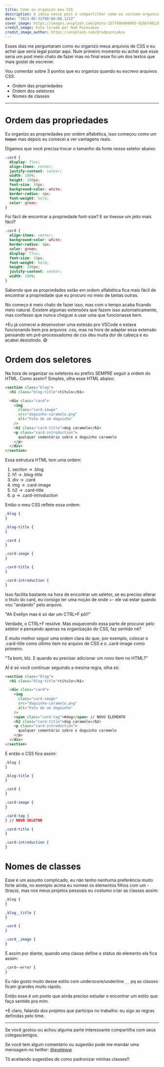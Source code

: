 ```yaml
---
title: Como eu organizo meu CSS
description: A ideia nesse post é compartilhar como eu costumo organizar arquivos de estilo
date: "2021-05-31T00:00:00.121Z"
cover_image: https://images.unsplash.com/photo-1577996980983-928bf4612005?ixid=MnwxMjA3fDB8MHxwaG90by1wYWdlfHx8fGVufDB8fHx8&ixlib=rb-1.2.1&auto=format&fit=crop&w=1200&q=100
credit_image: Foto tirada por Rad Pozniakov
credit_image_author: https://unsplash.com/@radpozniakov
---
```


Esses dias me perguntaram como eu organizo meus arquivos de CSS e eu achei que seria legal postar aqui. Num primeiro momento eu achei que esse seria um post meio chato de fazer mas no final esse foi um dos textos que mais gostei de escrever.

Vou comentar sobre 3 pontos que eu organizo quando eu escrevo arquivos CSS:

- Ordem das propriedades
- Ordem dos seletores
- Nomes de classes

---

# Ordem das propriedades

Eu organizo as propriedades por ordem alfabética, isso começou como um ~~toque~~ mas depois eu comecei a ver vantagens reais.

Digamos que você precisa trocar o tamanho da fonte nesse seletor abaixo:

```css
.card {
  display: flex;
  align-items: center;
  justify-content: center;
  width: 100%;
  height: 200px;
  font-size: 10px;
  background-color: white;
  border-radius: 4px;
  font-weight: bold;
  color: green;
}
```

Foi fácil de encontrar a propriedade font-size? E se tivesse um jeito mais fácil?

```css
.card {
  align-items: center;
  background-color: white;
  border-radius: 4px;
  color: green;
  display: flex;
  font-size: 10px;
  font-weight: bold;
  height: 200px;
  justify-content: center;
  width: 100%;
}
```

Sabendo que as propriedades estão em ordem alfabética fica mais fácil de encontrar a propriedade que eu procuro no meio de tantas outras.

No começo é meio chato de fazer isso, mas com o tempo acaba ficando meio natural. Existem algumas extensões que fazem isso automaticamente, mas confesso que nunca cheguei a usar uma que funcionasse bem.

\*Eu já comecei a desenvolver uma extesão pro VSCode e estava funcionando bem pra arquivos .css, mas na hora de adaptar essa extensão pensando em pré-processadores de css deu muita dor de cabeça e eu acabei desistindo. 😅

# Ordem dos seletores

Na hora de organizar os seletores eu prefiro SEMPRE seguir a ordem do HTML. Como assim? Simples, olha esse HTML abaixo:

```html
<section class="blog">
  <h1 class="blog-title">título</h1>

  <div class="card">
    <img
      class="card-image"
      src="doguinho-caramelo.png"
      alt="Foto de um doguinho"
    />
    <h2 class="card-title">dog caramelo</h2>
    <p class="card-introduction">
      qualquer comentário sobre o doguinho caramelo
    </p>
  </div>
</section>
```

Essa estrutura HTML tem uma ordem:

1. section → .blog
2. h1 → .blog-title
3. div → .card
4. img → .card-image
5. h2 → .card-title
6. p → .card-introduction

Então o meu CSS reflete essa ordem:

```css
.blog {
}

.blog-title {
}

.card {
}

.card-image {
}

.card-title {
}

.card-introduction {
}
```

Isso facilita bastante na hora de encontrar um seletor, se eu preciso alterar o título do card, eu consigo ter uma noção de onde +- ele vai estar quando vou "andando" pelo arquivo.

"Ah Evellyn mas é só dar um CTRL+F pô!!"

Verdade, o CTRL+F resolve. Mas esquecendo essa parte de procurar pelo seletor e pensando apenas na organização do CSS, faz sentido né?

É muito melhor seguir uma ordem clara do que, por exemplo, colocar o .card-title como último item no arquivo de CSS e o .card-image como primeiro.

"Ta bom, blz. E quando eu precisar adicionar um novo item no HTML?"

AÍ é só você continuar seguindo a mesma regra, olha só:

```html
<section class="blog">
  <h1 class="blog-title">título</h1>

  <div class="card">
    <img
      class="card-image"
      src="doguinho-caramelo.png"
      alt="Foto de um doguinho"
    />
    <span class="card-tag">#dog</span> // NOVO ELEMENTO
    <h2 class="card-title">dog caramelo</h2>
    <p class="card-introduction">
      qualquer comentário sobre o doguinho caramelo
    </p>
  </div>
</section>
```

E então o CSS fica assim:

```css
.blog {
}

.blog-title {
}

.card {
}

.card-image {
}

.card-tag {
} // NOVO SELETOR

.card-title {
}

.card-introduction {
}
```

# Nomes de classes

Esse é um assunto complicado, eu não tenho nenhuma preferência muito forte ainda, no exemplo acima eu nomeei os elementos filhos com um - (traço), mas nos meus projetos pessoais eu costumo criar as classes assim:

```css
.blog {
}

.blog__title {
}

.card {
}

.card__image {
}
```

E assim por diante, quando uma classe define o status do elemento ela fica assim:

```css
.card—-error {
}
```

Eu não gosto muito desse estilo com underscore/underline `__` pq as classes ficam grandes muito rápido.

Então esse é um ponto que ainda preciso estudar e encontrar um estilo que faça sentido pra mim.

\*E claro, falando dos projetos que participo no trabalho: eu sigo as regras definidas pelo time.

---

Se você gostou ou achou alguma parte interessante compartilha com seus colegas/amigos.

Se você tem algum comentário ou sugestão pode me mandar uma mensagem no twitter: [@eveleww](https://twitter.com/eveleww)

Tô aceitando sugestões de como padronizar minhas classes!!
